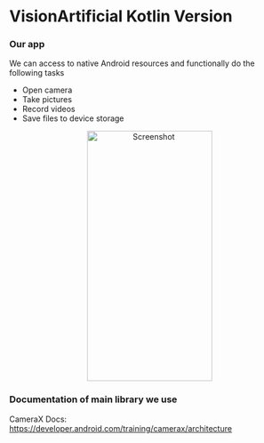 # VisionArtificial Kotlin Version

### Our app
We can access to native Android resources and functionally do the following tasks
- Open camera
- Take pictures
- Record videos
- Save files to device storage

<div align=center>
  <img src="https://user-images.githubusercontent.com/89952475/214479973-c2b14a13-58c4-4d7d-96df-eb41cecd548d.jpg" title="Screenshot" width="225" height="450">
</div>

### Documentation of main library we use

CameraX Docs:
https://developer.android.com/training/camerax/architecture

